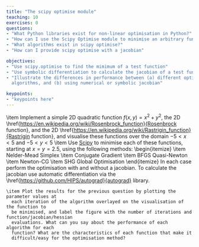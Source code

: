 ```yaml
---
title: "The scipy optimise module"
teaching: 10
exercises: 0
questions:
- "What Python libraries exist for non-linear optimisation in Python?"
- "How can I use the Scipy Optimise module to minimise an arbitrary function?"
- "What algorithms exist in scipy optimise?"
- "How can I provide scipy optimise with a jacobian"

objectives:
- "Use scipy.optimise to find the mimimum of a test function"
- "Use symbolic differentiation to calculate the jacobian of a test function"
- "Illustrate the differences in performance between (a) different optimisation 
  algorithms, and (b) using numerical or symbolic jacobian"

keypoints:
- "keypoints here"
---
```


 \item Implement a simple 2D quadratic function $f(x, y) = x^2 + y^2$, the 2D 
 \href{https://en.wikipedia.org/wiki/Rosenbrock_function}{Rosenbrock
function}, and the 2D \href{https://en.wikipedia.org/wiki/Rastrigin_function}{Rastrigin
    function}, and visualise these
    functions over the domain $-5 < x < 5$ and $-5 < y < 5$
  \item Use [Scipy](https://docs.scipy.org/doc/scipy/reference/optimize.html) to
    minimise each of these functions, starting at $x = y = 2.5$, using the following methods:
        \begin{itemize}
        \item Nelder-Mead Simplex
        \item Conjugate Gradient
        \item BFGS Quasi-Newton
        \item Newton-CG
        \item SHG Global Optimisation
        \end{itemize}
        In each case perform the optimisation with and without a jacobian. To calculate
        the jacobian use automatic differentiation via the \href{https://github.com/HIPS/autograd}{autograd} library.
        
    \item Plot the results for the previous question by plotting the parameter values at
      each iteration of the algorithm overlayed on the visualisation of the function to
      be minimised, and label the figure with the number of iterations and function/jacobian/hessian
      evaluations. What can you say about the performance of each algorithm for each
      function? What are the characteristics of each function that make it
      difficult/easy for the optimisation method?
